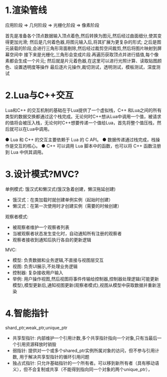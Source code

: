 # 1.渲染管线
应用阶段 => 几何阶段 => 光栅化阶段 => 像素阶段

首先是准备各个顶点数据输入顶点着色,然后转换为图元,然后经过曲面细分,使其变得更加光滑;
然后是几何着色器,将图元输入后,将其扩展为更复杂的形式;
之后是图元装载的阶段,会进行三角形背面剔除,然后经过裁剪空间裁剪,然后将图片映射到屏幕空间中
接下来是光栅化,三角形会变成片段.再遍历获取顶点并进行插值,每个像素都会生成一个片元;
然后就是片元着色器,在这里可以进行光照计算、读取贴图颜色、设置透明度等操作
最后逐片元操作,裁切测试，透明测试，模板测试，深度测试

# 2.Lua与C++交互
Lua和C++ 的交互机制的基础在于Lua提供了一个虚拟栈，C++ 和Lua之间的所有类型的数据交换都通过这个栈完成。无论何时C++想从Lua中调用一个值，被请求的值将会被压入栈，无论何时C++想要传递一个值给Lua，首先将整个值压栈，然后就可以在Lua中调用。 

● Lua 和 C++ 的交互主要依赖于 Lua 的 C API。
● 数据传递通过栈完成，栈操作是交互的核心。
● C++ 可以调用 Lua 脚本中的函数，也可以将 C++ 函数注册到 Lua 中供其调用。

# 3.设计模式?MVC?
单例模式: 饿汉式和懒汉式(饿汉急着创建，懒汉拖延创建)
- 饿汉式：在类加载时就创建单例实例（起始时创建）
- 懒汉式：在第一次使用时才创建实例（需要的时候创建）

观察者模式: 
- 被观察者维护一个观察者列表
- 当被观察者状态发生变化时，自动通知所有注册的观察者
- 观察者接收到通知后执行各自的更新逻辑

MVC:
- 模型: 负责数据和业务逻辑,不直接与视图层交互
- 视图: 负责UI展示,不处理业务逻辑
- 控制器: 复杂接收用户输入
- 举例: 用户操作视图,然后视图将事件传输给控制器,控制器处理逻辑(可能更新模型),模型更新后,通知视图更新(观察者模式),视图从模型中获取数据并重新渲染

# 4.智能指针
shard_ptr,weak_ptr,unique_ptr

- 共享型指针: 内部维护一个引用计数,多个共享指针指向一个对象,只有当最后一个引用资源释放时销毁
- 弱指针: 提供对一个或多个shared_ptr实例所属对象的访问，但不参与引用计数, 用于解决共享型指针的循环引用问题
- 独占式指针: 只允许基础指针的一个所有者。可以移到新所有者（具有移动语义），但不会复制或共享（不能得到指向同一个对象的两个unique_ptr），